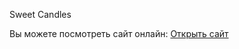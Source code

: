Sweet Candles

Вы можете посмотреть сайт онлайн:
[Открыть сайт](https://sonyludk.github.io/thematic-site/)
